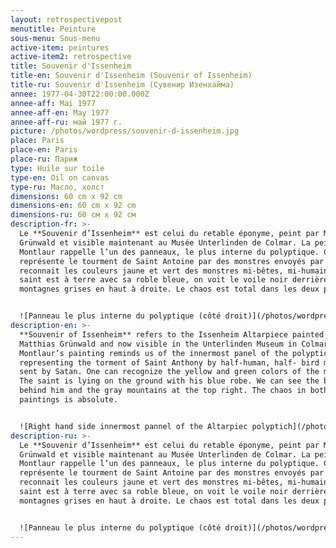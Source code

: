 ```yaml
---
layout: retrospectivepost
menutitle: Peinture
sous-menu: Sous-menu
active-item: peintures
active-item2: retrospective
title: Souvenir d'Issenheim
title-en: Souvenir d'Issenheim (Souvenir of Issenheim)
title-ru: Souvenir d'Issenheim (Сувенир Изенхайма)
annee: 1977-04-30T22:00:00.000Z
annee-aff: Mai 1977
annee-aff-en: May 1977
annee-aff-ru: май 1977 г.
picture: /photos/wordpress/souvenir-d-issenheim.jpg
place: Paris
place-en: Paris
place-ru: Париж
type: Huile sur toile
type-en: Oil on canvas
type-ru: Масло, холст
dimensions: 60 cm x 92 cm
dimensions-en: 60 cm x 92 cm
dimensions-ru: 60 см x 92 см
description-fr: >-
  Le **Souvenir d’Issenheim** est celui du retable éponyme, peint par Matthias
  Grünwald et visible maintenant au Musée Unterlinden de Colmar. La peinture de
  Montlaur rappelle l’un des panneaux, le plus interne du polyptique. Ce dernier
  représente le tourment de Saint Antoine par des monstres envoyés par Satan. On
  reconnait les couleurs jaune et vert des monstres mi-bêtes, mi-humains, le
  saint est à terre avec sa roble bleue, on voit le voile noir derrière lui, les
  montagnes grises en haut à droite. Le chaos est total dans les deux peintures.


  ![Panneau le plus interne du polyptique (côté droit)](/photos/wordpress/retable-ab.jpg "Retable d'Issenheim  (1512 -1516) - Mathias Grünwald")
description-en: >-
  **Souvenir of Issenheim** refers to the Issenheim Altarpiece painted by
  Matthias Grünwald and now visible in the Unterlinden Museum in Colmar.
  Montlaur’s painting reminds us of the innermost panel of the polyptich
  representing the torment of Saint Anthony by half-human, half- bird monsters
  sent by Satan. One can recognize the yellow and green colors of the monsters.
  The saint is lying on the ground with his blue robe. We can see the black veil
  behind him and the gray mountains at the top right. The chaos in both
  paintings is absolute.


  ![Right hand side innermost pannel of the Altarpiec polyptich](/photos/wordpress/retable-aa.jpg "Issenheim Altarpiece - Mathias Grünwald (1512 - 1516)")
description-ru: >-
  Le **Souvenir d’Issenheim** est celui du retable éponyme, peint par Matthias
  Grünwald et visible maintenant au Musée Unterlinden de Colmar. La peinture de
  Montlaur rappelle l’un des panneaux, le plus interne du polyptique. Ce dernier
  représente le tourment de Saint Antoine par des monstres envoyés par Satan. On
  reconnait les couleurs jaune et vert des monstres mi-bêtes, mi-humains, le
  saint est à terre avec sa roble bleue, on voit le voile noir derrière lui, les
  montagnes grises en haut à droite. Le chaos est total dans les deux peintures.


  ![Panneau le plus interne du polyptique (côté droit)](/photos/wordpress/retable-aa.jpg "Retable d'Issenheim  (1512 -1516) - Mathias Grünwald")
---
```

